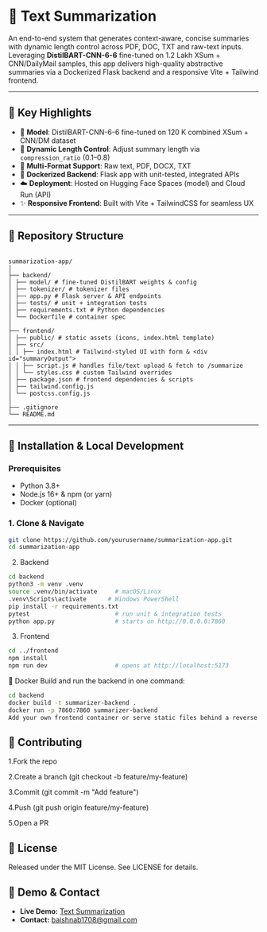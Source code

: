 # 📝 Text Summarization

An end-to-end system that generates context-aware, concise summaries with dynamic length control across PDF, DOC, TXT and raw-text inputs.  
Leveraging **DistilBART-CNN-6-6** fine-tuned on 1.2 Lakh XSum + CNN/DailyMail samples, this app delivers high-quality abstractive summaries via a Dockerized Flask backend and a responsive Vite + Tailwind frontend.

---

## 🚀 Key Highlights

- 🤖 **Model**: DistilBART-CNN-6-6 fine-tuned on 120 K combined XSum + CNN/DM dataset  
- 🎯 **Dynamic Length Control**: Adjust summary length via `compression_ratio` (0.1–0.8)  
- 📄 **Multi-Format Support**: Raw text, PDF, DOCX, TXT  
- 🐳 **Dockerized Backend**: Flask app with unit-tested, integrated APIs  
- ☁️ **Deployment**: Hosted on Hugging Face Spaces (model) and Cloud Run (API)  
- ✨ **Responsive Frontend**: Built with Vite + TailwindCSS for seamless UX  

---

## 📁 Repository Structure
```

summarization-app/
│
├── backend/
│ ├── model/ # fine-tuned DistilBART weights & config
│ ├── tokenizer/ # tokenizer files
│ ├── app.py # Flask server & API endpoints
│ ├── tests/ # unit + integration tests
│ ├── requirements.txt # Python dependencies
│ └── Dockerfile # container spec
│
├── frontend/
│ ├── public/ # static assets (icons, index.html template)
│ ├── src/
│ │ ├── index.html # Tailwind-styled UI with form & <div id="summaryOutput">
│ │ ├── script.js # handles file/text upload & fetch to /summarize
│ │ └── styles.css # custom Tailwind overrides
│ ├── package.json # frontend dependencies & scripts
│ ├── tailwind.config.js
│ └── postcss.config.js
│
├── .gitignore
└── README.md

```



---

## 🔧 Installation & Local Development

### Prerequisites

- Python 3.8+  
- Node.js 16+ & npm (or yarn)  
- Docker (optional)

### 1. Clone & Navigate

```bash
git clone https://github.com/yourusername/summarization-app.git
cd summarization-app
```

2. Backend
```bash
cd backend
python3 -m venv .venv
source .venv/bin/activate     # macOS/Linux
.venv\Scripts\activate      # Windows PowerShell
pip install -r requirements.txt
pytest                        # run unit & integration tests
python app.py                 # starts on http://0.0.0.0:7860
```
3. Frontend
```bash
cd ../frontend
npm install
npm run dev                   # opens at http://localhost:5173
```


🐳 Docker
Build and run the backend in one command:

```bash
cd backend
docker build -t summarizer-backend .
docker run -p 7860:7860 summarizer-backend
Add your own frontend container or serve static files behind a reverse proxy as needed.
```



## 🤝 Contributing

1.Fork the repo

2.Create a branch (git checkout -b feature/my-feature)

3.Commit (git commit -m "Add feature")

4.Push (git push origin feature/my-feature)

5.Open a PR

## 📄 License
Released under the MIT License. See LICENSE for details.

## 🔗 Demo & Contact

- **Live Demo:** [Text Summarization](https://summerizationio.vercel.app/)  
- **Contact:** [baishnab1708@gmail.com](mailto:baishnab1708@gmail.com)  



